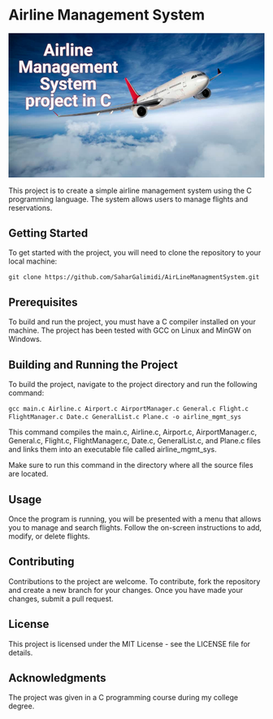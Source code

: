 <h1>Airline Management System</h1>
<img src="https://github.com/SaharGalimidi/AirLineManagmentSystem/blob/main/airline%20image.jpeg" alt="Airline Management System logo">
<p>This project is to create a simple airline management system using the C programming language. The system allows users to manage flights and reservations.</p>

<h2>Getting Started</h2>
<p>To get started with the project, you will need to clone the repository to your local machine:</p>
<pre><code>git clone https://github.com/SaharGalimidi/AirLineManagmentSystem.git</code></pre>

<h2>Prerequisites</h2>
<p>To build and run the project, you must have a C compiler installed on your machine. The project has been tested with GCC on Linux and MinGW on Windows.</p>

<h2>Building and Running the Project</h2>
<p>To build the project, navigate to the project directory and run the following command:</p>
<pre><code>gcc main.c Airline.c Airport.c AirportManager.c General.c Flight.c FlightManager.c Date.c GeneralList.c Plane.c -o airline_mgmt_sys</code></pre>
<p>This command compiles the main.c, Airline.c, Airport.c, AirportManager.c, General.c, Flight.c, FlightManager.c, Date.c, GeneralList.c, and Plane.c files and links them into an executable file called airline_mgmt_sys.</p>

<p>Make sure to run this command in the directory where all the source files are located.</p>

<h2>Usage</h2>
<p>Once the program is running, you will be presented with a menu that allows you to manage and search flights. Follow the on-screen instructions to add, modify, or delete flights.</p>

<h2>Contributing</h2>
<p>Contributions to the project are welcome. To contribute, fork the repository and create a new branch for your changes. Once you have made your changes, submit a pull request.</p>

<h2>License</h2>
<p>This project is licensed under the MIT License - see the LICENSE file for details.</p>

<h2>Acknowledgments</h2>
<p>The project was given in a C programming course during my college degree.</p>
